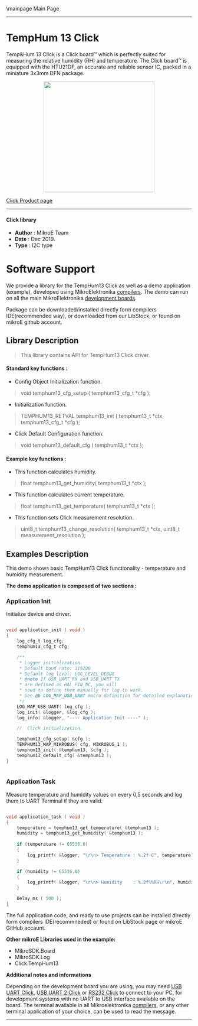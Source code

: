 \mainpage Main Page
 
 

---
# TempHum 13 Click

Temp&Hum 13 Click is a Click board™ which is perfectly suited for measuring the relative humidity (RH) and temperature. The Click board™ is equipped with the HTU21DF, an accurate and reliable sensor IC, packed in a miniature 3x3mm DFN package.

<p align="center">
  <img src="https://download.mikroe.com/images/click_for_ide/temphum13_click.png" height=300px>
</p>

[Click Product page](https://www.mikroe.com/temphum-13-click)

---


#### Click library 

- **Author**        : MikroE Team
- **Date**          : Dec 2019.
- **Type**          : I2C type


# Software Support

We provide a library for the TempHum13 Click 
as well as a demo application (example), developed using MikroElektronika 
[compilers](https://shop.mikroe.com/compilers). 
The demo can run on all the main MikroElektronika [development boards](https://shop.mikroe.com/development-boards).

Package can be downloaded/installed directly form compilers IDE(recommended way), or downloaded from our LibStock, or found on mikroE github account. 

## Library Description

> This library contains API for TempHum13 Click driver.

#### Standard key functions :

- Config Object Initialization function.
> void temphum13_cfg_setup ( temphum13_cfg_t *cfg ); 
 
- Initialization function.
> TEMPHUM13_RETVAL temphum13_init ( temphum13_t *ctx, temphum13_cfg_t *cfg );

- Click Default Configuration function.
> void temphum13_default_cfg ( temphum13_t *ctx );


#### Example key functions :

- This function calculates humidity.
> float temphum13_get_humidity( temphum13_t *ctx );

 
- This function calculates current temperature.
> float temphum13_get_temperature( temphum13_t *ctx );


- This function sets Click measurement resolution.
> uint8_t temphum13_change_resolution( temphum13_t *ctx, uint8_t measurement_resolution );

## Examples Description

This demo shows basic TempHum13 Click functionality - temperature
and humidity measurement. 

**The demo application is composed of two sections :**

### Application Init 

Initialize device and driver.

```c

void application_init ( void )
{
    log_cfg_t log_cfg;
    temphum13_cfg_t cfg;

    /** 
     * Logger initialization.
     * Default baud rate: 115200
     * Default log level: LOG_LEVEL_DEBUG
     * @note If USB_UART_RX and USB_UART_TX 
     * are defined as HAL_PIN_NC, you will 
     * need to define them manually for log to work. 
     * See @b LOG_MAP_USB_UART macro definition for detailed explanation.
     */
    LOG_MAP_USB_UART( log_cfg );
    log_init( &logger, &log_cfg );
    log_info( &logger, "---- Application Init ----" );

    //  Click initialization.

    temphum13_cfg_setup( &cfg );
    TEMPHUM13_MAP_MIKROBUS( cfg, MIKROBUS_1 );
    temphum13_init( &temphum13, &cfg );
    temphum13_default_cfg( &temphum13 );
}
  
```

### Application Task

Measure temperature and humidity values on every 0,5 seconds
and log them to UART Terminal if they are valid.

```c

void application_task ( void )
{
    temperature = temphum13_get_temperature( &temphum13 );
    humidity = temphum13_get_humidity( &temphum13 );
    
    if (temperature != 65536.0)
    {
        log_printf( &logger, "\r\n> Temperature : %.2f C", temperature );
    }

    if (humidity != 65536.0)
    {       
        log_printf( &logger, "\r\n> Humidity    : %.2f%%RH\r\n", humidity );
    } 

    Delay_ms ( 500 );
}

```


The full application code, and ready to use projects can be  installed directly form compilers IDE(recommneded) or found on LibStock page or mikroE GitHub accaunt.

**Other mikroE Libraries used in the example:** 

- MikroSDK.Board
- MikroSDK.Log
- Click.TempHum13

**Additional notes and informations**

Depending on the development board you are using, you may need 
[USB UART Click](https://shop.mikroe.com/usb-uart-click), 
[USB UART 2 Click](https://shop.mikroe.com/usb-uart-2-click) or 
[RS232 Click](https://shop.mikroe.com/rs232-click) to connect to your PC, for 
development systems with no UART to USB interface available on the board. The 
terminal available in all Mikroelektronika 
[compilers](https://shop.mikroe.com/compilers), or any other terminal application 
of your choice, can be used to read the message.



---

